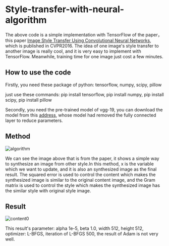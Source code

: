 # Style-transfer-with-neural-algorithm

The above code is a simple implementation with TensorFlow of the paper， this paper [Image Style Transfer Using Convolutional Neural Networks](http://openaccess.thecvf.com/content_cvpr_2016/papers/Gatys_Image_Style_Transfer_CVPR_2016_paper.pdf), which is published in CVPR2016. The idea of one image's style transfer to another image is really cool, and it is very easy to implement with TensorFlow. Meanwhile, training time for one image just cost a few minutes.

How to use the code
---------------------

Firstly, you need these package of python: tensorflow, numpy, scipy, pillow

just use these commands: pip install tensorflow, pip install numpy, pip install scipy, pip install pillow

Secondly, you need the pre-trained model of vgg-19, you can download the model from this [address](), whose model had removed the fully connected layer to reduce parameters.

Method
-------

![algorithm](https://github.com/MingtaoGuo/Style-transfer-with-neural-algorithm/raw/master/method/method.jpg)

We can see the image above that is from the paper, it shows a simple way to synthesize an image from other style.In this method, x is the variable which we want to update, and it is also an synthesized image as the final result. The squared error is used to control the content which makes the synthesized image is similar to the original content image, and the Gram matrix is used to control the style which makes the synthesized image has the similar style with original style image.

Result
-----------

![content0](https://github.com/MingtaoGuo/Style-transfer-with-neural-algorithm/raw/master/images/result.jpg)

This result's parameter: alpha 1e-5, beta 1.0, width 512, height 512, optimizer: L-BFGS, iteration of L-BFGS 500, the result of Adam is not very well.
